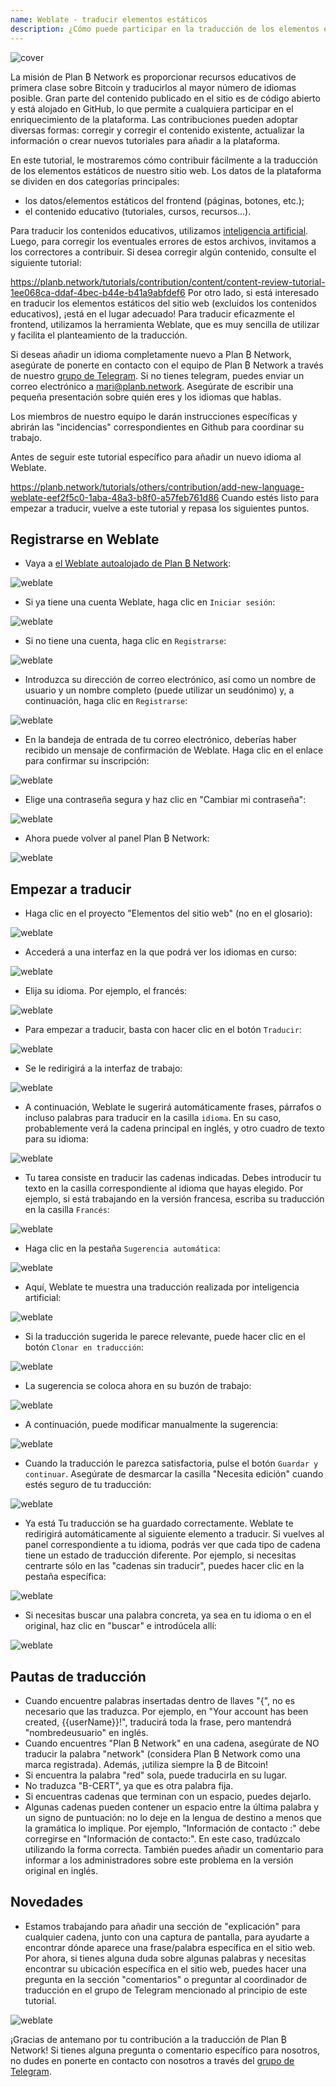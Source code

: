 ```yaml
---
name: Weblate - traducir elementos estáticos
description: ¿Cómo puede participar en la traducción de los elementos estáticos de planb.network?
---
```

![cover](assets/cover.webp)

La misión de Plan ₿ Network es proporcionar recursos educativos de primera clase sobre Bitcoin y traducirlos al mayor número de idiomas posible. Gran parte del contenido publicado en el sitio es de código abierto y está alojado en GitHub, lo que permite a cualquiera participar en el enriquecimiento de la plataforma. Las contribuciones pueden adoptar diversas formas: corregir y corregir el contenido existente, actualizar la información o crear nuevos tutoriales para añadir a la plataforma.

En este tutorial, le mostraremos cómo contribuir fácilmente a la traducción de los elementos estáticos de nuestro sitio web. Los datos de la plataforma se dividen en dos categorías principales:


- los datos/elementos estáticos del frontend (páginas, botones, etc.);
- el contenido educativo (tutoriales, cursos, recursos...).

Para traducir los contenidos educativos, utilizamos [inteligencia artificial](https://github.com/Asi0Flammeus/LLM-Translator). Luego, para corregir los eventuales errores de estos archivos, invitamos a los correctores a contribuir. Si desea corregir algún contenido, consulte el siguiente tutorial:

https://planb.network/tutorials/contribution/content/content-review-tutorial-1ee068ca-ddaf-4bec-b44e-b41a9abfdef6
Por otro lado, si está interesado en traducir los elementos estáticos del sitio web (excluidos los contenidos educativos), ¡está en el lugar adecuado! Para traducir eficazmente el frontend, utilizamos la herramienta Weblate, que es muy sencilla de utilizar y facilita el planteamiento de la traducción.

Si deseas añadir un idioma completamente nuevo a Plan ₿ Network, asegúrate de ponerte en contacto con el equipo de Plan ₿ Network a través de nuestro [grupo de Telegram](https://t.me/PlanBNetwork_ContentBuilder). Si no tienes telegram, puedes enviar un correo electrónico a mari@planb.network. Asegúrate de escribir una pequeña presentación sobre quién eres y los idiomas que hablas.

Los miembros de nuestro equipo le darán instrucciones específicas y abrirán las "incidencias" correspondientes en Github para coordinar su trabajo.

Antes de seguir este tutorial específico para añadir un nuevo idioma al Weblate.

https://planb.network/tutorials/others/contribution/add-new-language-weblate-eef2f5c0-1aba-48a3-b8f0-a57feb761d86
Cuando estés listo para empezar a traducir, vuelve a este tutorial y repasa los siguientes puntos.

## Registrarse en Weblate


- Vaya a [el Weblate autoalojado de Plan ₿ Network](https://weblate.planb.network/):

![weblate](assets/01.webp)


- Si ya tiene una cuenta Weblate, haga clic en `Iniciar sesión`:

![weblate](assets/02.webp)


- Si no tiene una cuenta, haga clic en `Registrarse`:

![weblate](assets/03.webp)


- Introduzca su dirección de correo electrónico, así como un nombre de usuario y un nombre completo (puede utilizar un seudónimo) y, a continuación, haga clic en `Registrarse`:

![weblate](assets/04.webp)


- En la bandeja de entrada de tu correo electrónico, deberías haber recibido un mensaje de confirmación de Weblate. Haga clic en el enlace para confirmar su inscripción:

![weblate](assets/05.webp)


- Elige una contraseña segura y haz clic en "Cambiar mi contraseña":

![weblate](assets/06.webp)


- Ahora puede volver al panel Plan ₿ Network:

![weblate](assets/07.webp)

## Empezar a traducir


- Haga clic en el proyecto "Elementos del sitio web" (no en el glosario):

![weblate](assets/08.webp)


- Accederá a una interfaz en la que podrá ver los idiomas en curso:

![weblate](assets/09.webp)


- Elija su idioma. Por ejemplo, el francés:

![weblate](assets/10.webp)


- Para empezar a traducir, basta con hacer clic en el botón `Traducir`:

![weblate](assets/11.webp)


- Se le redirigirá a la interfaz de trabajo:

![weblate](assets/12.webp)


- A continuación, Weblate le sugerirá automáticamente frases, párrafos o incluso palabras para traducir en la casilla `idioma`. En su caso, probablemente verá la cadena principal en inglés, y otro cuadro de texto para su idioma:

![weblate](assets/13.webp)


- Tu tarea consiste en traducir las cadenas indicadas. Debes introducir tu texto en la casilla correspondiente al idioma que hayas elegido. Por ejemplo, si está trabajando en la versión francesa, escriba su traducción en la casilla `Francés`:

![weblate](assets/14.webp)


- Haga clic en la pestaña `Sugerencia automática`:

![weblate](assets/15.webp)


- Aquí, Weblate te muestra una traducción realizada por inteligencia artificial:

![weblate](assets/16.webp)


- Si la traducción sugerida le parece relevante, puede hacer clic en el botón `Clonar en traducción`:

![weblate](assets/17.webp)


- La sugerencia se coloca ahora en su buzón de trabajo:

![weblate](assets/18.webp)


- A continuación, puede modificar manualmente la sugerencia:

![weblate](assets/19.webp)


- Cuando la traducción le parezca satisfactoria, pulse el botón `Guardar y continuar`. Asegúrate de desmarcar la casilla "Necesita edición" cuando estés seguro de tu traducción:

![weblate](assets/20.webp)


- Ya está Tu traducción se ha guardado correctamente. Weblate te redirigirá automáticamente al siguiente elemento a traducir. Si vuelves al panel correspondiente a tu idioma, podrás ver que cada tipo de cadena tiene un estado de traducción diferente. Por ejemplo, si necesitas centrarte sólo en las "cadenas sin traducir", puedes hacer clic en la pestaña específica:

![weblate](assets/21.webp)


- Si necesitas buscar una palabra concreta, ya sea en tu idioma o en el original, haz clic en "buscar" e introdúcela allí:

![weblate](assets/22.webp)

## Pautas de traducción


- Cuando encuentre palabras insertadas dentro de llaves "{", no es necesario que las traduzca. Por ejemplo, en "Your account has been created, {{userName}}!", traducirá toda la frase, pero mantendrá "nombredeusuario" en inglés.
- Cuando encuentres "Plan ₿ Network" en una cadena, asegúrate de NO traducir la palabra "network" (considera Plan ₿ Network como una marca registrada). Además, ¡utiliza siempre la ₿ de Bitcoin!
- Si encuentra la palabra "red" sola, puede traducirla en su lugar.
- No traduzca "B-CERT", ya que es otra palabra fija.
- Si encuentras cadenas que terminan con un espacio, puedes dejarlo.
- Algunas cadenas pueden contener un espacio entre la última palabra y un signo de puntuación: no lo deje en la lengua de destino a menos que la gramática lo implique. Por ejemplo, "Información de contacto :" debe corregirse en "Información de contacto:". En este caso, tradúzcalo utilizando la forma correcta. También puedes añadir un comentario para informar a los administradores sobre este problema en la versión original en inglés.

## Novedades


- Estamos trabajando para añadir una sección de "explicación" para cualquier cadena, junto con una captura de pantalla, para ayudarte a encontrar dónde aparece una frase/palabra específica en el sitio web. Por ahora, si tienes alguna duda sobre algunas palabras y necesitas encontrar su ubicación específica en el sitio web, puedes hacer una pregunta en la sección "comentarios" o preguntar al coordinador de traducción en el grupo de Telegram mencionado al principio de este tutorial.

![weblate](assets/23.webp)

¡Gracias de antemano por tu contribución a la traducción de Plan ₿ Network! Si tienes alguna pregunta o comentario específico para nosotros, no dudes en ponerte en contacto con nosotros a través del [grupo de Telegram](https://t.me/PlanBNetwork_ContentBuilder).
